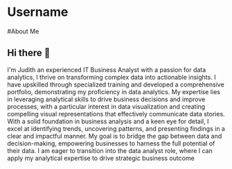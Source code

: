 # Username
#About Me
## Hi there :wave:
I'm Judith an experienced IT Business Analyst with a passion for data analytics, I thrive on transforming complex data into actionable insights. I have upskilled through specialized training and developed a comprehensive portfolio, demonstrating my proficiency in data analytics. My expertise lies in leveraging analytical skills to drive business decisions and improve processes, with a particular interest in data visualization and creating compelling visual representations that effectively communicate data stories.
With a solid foundation in business analysis and a keen eye for detail, I excel at identifying trends, uncovering patterns, and presenting findings in a clear and impactful manner. My goal is to bridge the gap between data and decision-making, empowering businesses to harness the full potential of their data. I am eager to transition into the data analyst role, where I can apply my analytical expertise to drive strategic business outcome
